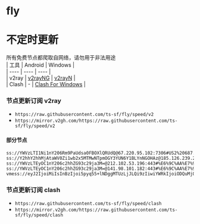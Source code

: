 # fly
# 不定时更新
所有免费节点都爬取自网络，请勿用于非法用途  
|  工具  | Android  | Windows  |  
|  ----  | ----   | ----  |  
| v2ray  | [v2rayNG](https://github.com/2dust/v2rayNG/releases) | [v2rayN](https://github.com/2dust/v2rayN/releases) |  
| Clash  | - | [Clash For Windows](https://github.com/2dust/clashN/releases) | 
  
### 节点更新订阅  v2ray
- `https://raw.githubusercontent.com/ts-sf/fly/speed/v2`  
- `https://mirror.v2gh.com/https://raw.githubusercontent.com/ts-sf/fly/speed/v2`  

#### 部分节点  
``` 
ss://YWVzLTI1Ni1nY206Rm9PaUdsa0FBOXlQRUdQ@67.220.95.102:7306#US2%20687.0KB%2Fs
ss://Y2hhY2hhMjAtaWV0Zi1wb2x5MTMwNTpmOGY3YUN6Y1BLYnNGOHAz@185.126.239.250:990#%E6%9C%AA%E7%9F%A527%20458.5KB%2Fs
ss://YWVzLTEyOC1nY206c2hhZG93c29ja3M=@212.102.53.196:443#%E6%9C%AA%E7%9F%A531%2014.5MB%2Fs
ss://YWVzLTEyOC1nY206c2hhZG93c29ja3M=@141.98.101.182:443#%E6%9C%AA%E7%9F%A543%209.9MB%2Fs
vmess://eyJ2IjoiMiIsInBzIjoi5pyq55+lNDggMTUzLjJLQi9zIiwiYWRkIjoiODQuMjQ3LjE0Ny4yNDMiLCJwb3J0IjoiNTE1NjYiLCJpZCI6ImFlNmFlOTc3LTE3ZjItNDNmZC1hMzM2LTIwYjNiM2E5ZTc5MSIsImFpZCI6IjAiLCJzY3kiOiJhdXRvIiwibmV0IjoidGNwIiwidHlwZSI6Im5vbmUiLCJob3N0IjoiIiwicGF0aCI6IiIsInRscyI6IiIsInNuaSI6IiIsInRlc3RfbmFtZSI6IjQ4In0=
```
### 节点更新订阅  clash
- `https://raw.githubusercontent.com/ts-sf/fly/speed/clash`  
- `https://mirror.v2gh.com/https://raw.githubusercontent.com/ts-sf/fly/speed/clash`  


